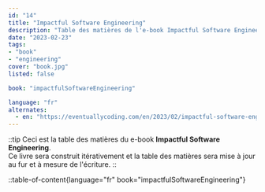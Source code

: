 ```yaml
---
id: "14"
title: "Impactful Software Engineering"
description: "Table des matières de l'e-book Impactful Software Engineering"
date: "2023-02-23"
tags:
- "book"
- "engineering"
cover: "book.jpg"
listed: false

book: "impactfulSoftwareEngineering"

language: "fr"
alternates:
  - en: "https://eventuallycoding.com/en/2023/02/impactful-software-engineering"
---
```



::tip
Ceci est la table des matières du e-book **Impactful Software Engineering**.  
Ce livre sera construit itérativement et la table des matières sera mise à jour au fur et à mesure de l'écriture.
::

::table-of-content{language="fr" book="impactfulSoftwareEngineering"}
